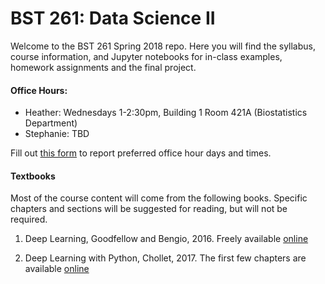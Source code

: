 # BST 261: Data Science II

Welcome to the BST 261 Spring 2018 repo. Here you will find the syllabus, course information, and Jupyter notebooks for in-class examples, homework assignments and the final project.

#### Office Hours:
* Heather: Wednesdays 1-2:30pm, Building 1 Room 421A (Biostatistics Department)
* Stephanie: TBD

Fill out [this form](https://docs.google.com/forms/d/e/1FAIpQLSdRiqeLyEBIg7PQLdq8dOlnf3xvim1hulOmFS6NMNJxTM-EZg/viewform?usp=sf_link) to report preferred office hour days and times.

#### Textbooks
Most of the course content will come from the following books. Specific chapters and sections will be suggested for reading, but will not be required.

1. Deep Learning, Goodfellow and Bengio, 2016.
Freely available [online](http://www.deeplearningbook.org/)

2. Deep Learning with Python, Chollet, 2017.
The first few chapters are available [online](https://www.manning.com/books/deep-learning-with-python)



